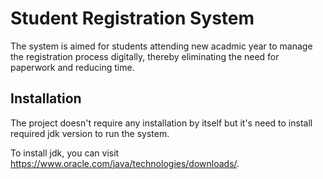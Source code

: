 
# Student Registration System

The system is aimed for students attending new acadmic year to manage the registration process digitally, thereby eliminating the need for paperwork and reducing time.




## Installation

The project doesn't require any installation by itself but it's need to install required jdk version to run the system.

To install jdk, you can visit https://www.oracle.com/java/technologies/downloads/.
